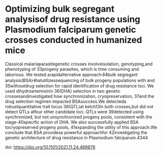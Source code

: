 # Optimizing bulk segregant analysisof drug resistance using Plasmodium falciparum genetic crosses conducted in humanized mice

Classical malariaparasitegenetic  crosses involveisolation,  genotyping,and  phenotyping  of 33progeny parasites, which is time consuming and laborious. We tested arapidalternative approach ̶34bulk  segregant  analysis(BSA) ̶thatutilizessequencing  of bulk progeny  populations with  and 35withoutdrug selection for rapid identification of drug resistance loci. We used dihydroartemisinin 36(DHA) selection in two genetic crossesandinvestigated how synchronization, cryopreservation, 37and the drug selection regimen impacted BSAsuccess.We detecteda robustquantitative trait locus 38(QTL)at kelch13in both crosses,but did not detect QTLs atfour other candidate loci. QTLs were 39detected  using synchronized,  but  not  unsynchronized progeny pools,  consistent  with  the  stage-40specific  action  of DHA.  We  also  successfully  applied  BSA tocryopreserved  progeny  pools, 41expanding the utility of this approach.We conclude that BSA providesa powerful approachfor 42investigating the genetic architecture of drug resistance in Plasmodium falciparum.4344

doi: https://doi.org/10.1101/2021.11.24.469878
